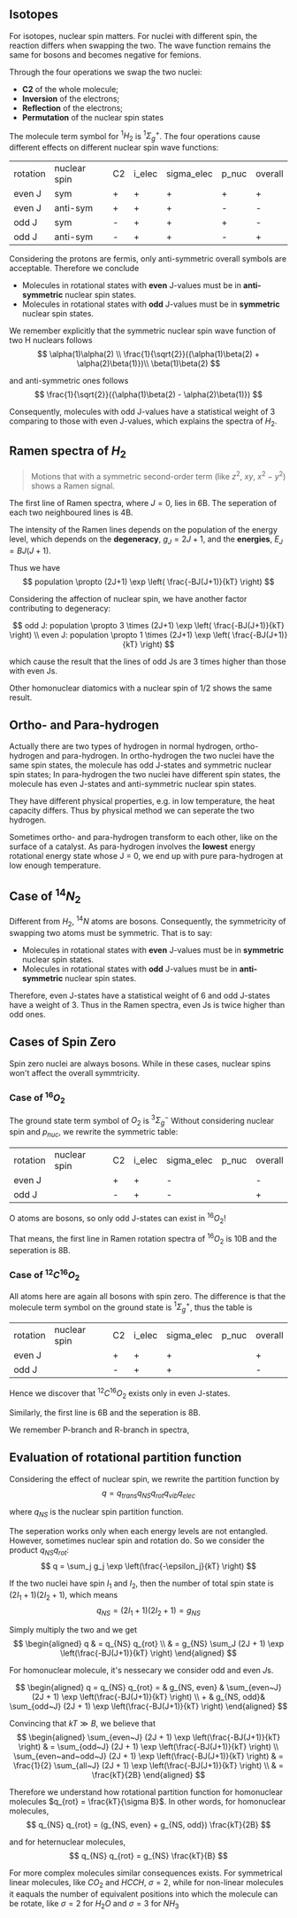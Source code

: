 ## Isotopes

For isotopes, nuclear spin matters. For nuclei with different spin, the reaction differs when swapping the two. The wave function remains the same for bosons and becomes negative for femions.

Through the four operations we swap the two nuclei:
- **C2** of the whole molecule;
- **Inversion** of the electrons;
- **Reflection** of the electrons;
- **Permutation** of the nuclear spin states

The molecule term symbol for $^1 H_2$ is $^1\Sigma_g^+$. The four operations cause different effects on different nuclear spin wave functions:

<table>
    <tr>
        <td>rotation</td>
        <td>nuclear spin</td>
        <td>C2</td>
        <td>i_elec</td>
        <td>sigma_elec</td>
        <td>p_nuc</td>
        <td>overall</td>
    </tr>
    <tr>
        <td>even J</td>
        <td>sym</td>
        <td>+</td> 
        <td>+</td>
        <td>+</td>
        <td>+</td>
        <td>+</td>
    </tr>
    <tr>
        <td>even J</td>
        <td>anti-sym</td>
        <td>+</td> 
        <td>+</td>
        <td>+</td>
        <td>-</td>
        <td>-</td>
    </tr>
    <tr>
        <td>odd J</td>
        <td>sym</td>
        <td>-</td> 
        <td>+</td>
        <td>+</td>
        <td>+</td>
        <td>-</td>
    </tr>
    <tr>
        <td>odd J</td>
        <td>anti-sym</td>
        <td>-</td> 
        <td>+</td>
        <td>+</td>
        <td>-</td>
        <td>+</td>
    </tr>
</table>

Considering the protons are fermis, only anti-symmetric overall symbols are acceptable. Therefore we conclude

- Molecules in rotational states with **even** J-values must be in **anti-symmetric** nuclear spin states. 
- Molecules in rotational states with **odd** J-values must be in **symmetric** nuclear spin states. 

We remember explicitly that the symmetric nuclear spin wave function of two H nuclears follows
$$
\alpha(1)\alpha(2) \\
\frac{1}{\sqrt{2}}({\alpha(1)\beta(2) + \alpha(2)\beta(1)})\\
\beta(1)\beta(2)
$$

and anti-symmetric ones follows
$$
\frac{1}{\sqrt{2}}({\alpha(1)\beta(2) - \alpha(2)\beta(1)})
$$

Consequently, molecules with odd J-values have a statistical weight of 3 comparing to those with even J-values, which explains the spectra of $H_2$.

## Ramen spectra of $H_2$

> Motions that with a symmetric second-order term (like $z^2$, $xy$, $x^2-y^2$) shows a Ramen signal.

The first line of Ramen spectra, where $J=0$, lies in 6B. The seperation of each two neighboured lines is 4B.

The intensity of the Ramen lines depends on the population of the energy level, which depends on the **degeneracy**, $g_J = 2J+1$, and the **energies**, $E_J = BJ(J+1)$.

Thus we have
$$
population \propto (2J+1) \exp \left( \frac{-BJ(J+1)}{kT} \right)
$$

Considering the affection of nuclear spin, we have another factor contributing to degeneracy:

$$
odd J: population \propto 3 \times (2J+1) \exp \left( \frac{-BJ(J+1)}{kT} \right) \\
even J: population \propto 1 \times (2J+1) \exp \left( \frac{-BJ(J+1)}{kT} \right)
$$

which cause the result that the lines of odd Js are 3 times higher than those with even Js.

Other homonuclear diatomics with a nuclear spin of 1/2 shows the same result.

## Ortho- and Para-hydrogen

Actually there are two types of hydrogen in normal hydrogen, ortho-hydrogen and para-hydrogen.
In ortho-hydrogen the two nuclei have the same spin states, the molecule has odd J-states and symmetric nuclear spin states;
In para-hydrogen the two nuclei have different spin states, the molecule has even J-states and anti-symmetric nuclear spin states.

They have different physical properties, e.g. in low temperature, the heat capacity differs. Thus by physical method we can seperate the two hydrogen.

Sometimes ortho- and para-hydrogen transform to each other, like on the surface of a catalyst. As para-hydrogen involves the **lowest** energy rotational energy state whose J = 0, we end up with pure para-hydrogen at low enough temperature.

## Case of $^{14}N_2$

Different from $H_2$, $^{14}N$ atoms are bosons. Consequently, the symmetricity of swapping two atoms must be symmetric. That is to say:
- Molecules in rotational states with **even** J-values must be in **symmetric** nuclear spin states. 
- Molecules in rotational states with **odd** J-values must be in **anti-symmetric** nuclear spin states. 

Therefore, even J-states have a statistical weight of 6 and odd J-states have a weight of 3. Thus in the Ramen spectra, even Js is twice higher than odd ones.

## Cases of Spin Zero

Spin zero nuclei are always bosons. While in these cases, nuclear spins won't affect the overall symmtricity.

### Case of $^{16}O_2$

The ground state term symbol of $O_2$ is $^3 \Sigma_g^-$ Without considering nuclear spin and $p_{nuc}$, we rewrite the symmetric table:
<table>
    <tr>
        <td>rotation</td>
        <td>nuclear spin</td>
        <td>C2</td>
        <td>i_elec</td>
        <td>sigma_elec</td>
        <td>p_nuc</td>
        <td>overall</td>
    </tr>
    <tr>
        <td>even J</td>
        <td></td>
        <td>+</td> 
        <td>+</td>
        <td>-</td>
        <td></td>
        <td>-</td>
    </tr>
    <tr>
        <td>odd J</td>
        <td></td>
        <td>-</td> 
        <td>+</td>
        <td>-</td>
        <td></td>
        <td>+</td>
    </tr>
</table>

O atoms are bosons, so only odd J-states can exist in $^{16}O_2$!

That means, the first line in Ramen rotation spectra of $^{16}O_2$ is 10B and the seperation is 8B.

### Case of $^{12}C^{16}O_2$

All atoms here are again all bosons with spin zero. The difference is that the molecule term symbol on the ground state is $^1\Sigma_g^+$, thus the table is 
<table>
    <tr>
        <td>rotation</td>
        <td>nuclear spin</td>
        <td>C2</td>
        <td>i_elec</td>
        <td>sigma_elec</td>
        <td>p_nuc</td>
        <td>overall</td>
    </tr>
    <tr>
        <td>even J</td>
        <td></td>
        <td>+</td> 
        <td>+</td>
        <td>+</td>
        <td></td>
        <td>+</td>
    </tr>
    <tr>
        <td>odd J</td>
        <td></td>
        <td>-</td> 
        <td>+</td>
        <td>+</td>
        <td></td>
        <td>-</td>
    </tr>
</table>

Hence we discover that $^{12}C^{16}O_2$ exists only in even J-states.

Similarly, the first line is 6B and the seperation is 8B.

We remember P-branch and R-branch in spectra, 

## Evaluation of rotational partition function

Considering the effect of nuclear spin, we rewrite the partition function by
$$
q = q_{trans} q_{NS} q_{rot} q_{vib} q_{elec}
$$

where $q_{NS}$ is the nuclear spin partition function.

The seperation works only when each energy levels are not entangled. However, sometimes nuclear spin and rotation do. So we consider the product $q_{NS} q_{rot}$:
$$
q = \sum_j g_j \exp \left(\frac{-\epsilon_j}{kT} \right)
$$

If the two nuclei have spin $I_1$ and $I_2$, then the number of total spin state is $(2I_1 + 1)(2I_2 + 1)$, which means 
$$
q_{NS} = (2I_1 + 1)(2I_2 + 1) = g_{NS}
$$

Simply multiply the two and we get
$$
\begin{aligned}
q & = q_{NS} q_{rot} \\
& = g_{NS} \sum_J (2J + 1) \exp \left(\frac{-BJ(J+1)}{kT} \right)
\end{aligned}
$$

For homonuclear molecule, it's nessecary we consider odd and even $J$s.

$$
\begin{aligned}
    q = q_{NS} q_{rot} = & g_{NS, even} & \sum_{even~J} (2J + 1) \exp \left(\frac{-BJ(J+1)}{kT} \right) \\
    + & g_{NS, odd}& \sum_{odd~J} (2J + 1) \exp \left(\frac{-BJ(J+1)}{kT} \right)
\end{aligned}
$$

Convincing that $kT \gg B$, we believe that
$$
\begin{aligned}
\sum_{even~J} (2J + 1) \exp \left(\frac{-BJ(J+1)}{kT} \right) & = \sum_{odd~J} (2J + 1) \exp \left(\frac{-BJ(J+1)}{kT} \right) \\
\sum_{even~and~odd~J} (2J + 1) \exp \left(\frac{-BJ(J+1)}{kT} \right) & = \frac{1}{2} \sum_{all~J} (2J + 1) \exp \left(\frac{-BJ(J+1)}{kT} \right) \\
& = \frac{kT}{2B}
\end{aligned}
$$

Therefore we understand how rotational partition function for homonuclear molecules $q_{rot} = \frac{kT}{\sigma B}$. In other words, for homonuclear molecules,
$$
q_{NS} q_{rot} = (g_{NS, even} + g_{NS, odd}) \frac{kT}{2B} 
$$

and for heternuclear molecules, 
$$
q_{NS} q_{rot} = g_{NS} \frac{kT}{B}
$$

For more complex molecules similar consequences exists. For symmetrical linear molecules, like $CO_2$ and $HCCH$, $\sigma = 2$, while for non-linear molecules it eaquals the number of equivalent positions into which the molecule can be rotate, like $\sigma = 2$ for $H_2O$ and $\sigma = 3$ for $NH_3$